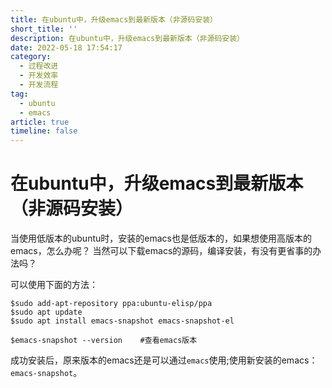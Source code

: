 ```yaml
---
title: 在ubuntu中，升级emacs到最新版本（非源码安装）
short_title: ''
description: 在ubuntu中，升级emacs到最新版本（非源码安装）
date: 2022-05-18 17:54:17
category:
  - 过程改进
  - 开发效率
  - 开发流程
tag:
  - ubuntu
  - emacs
article: true
timeline: false
---
```

# 在ubuntu中，升级emacs到最新版本（非源码安装）

当使用低版本的ubuntu时，安装的emacs也是低版本的，如果想使用高版本的emacs，怎么办呢？
当然可以下载emacs的源码，编译安装，有没有更省事的办法吗？

可以使用下面的方法：

```shell
$sudo add-apt-repository ppa:ubuntu-elisp/ppa
$sudo apt update
$sudo apt install emacs-snapshot emacs-snapshot-el

$emacs-snapshot --version    #查看emacs版本
```

成功安装后，原来版本的emacs还是可以通过`emacs`使用;使用新安装的emacs：`emacs-snapshot`。